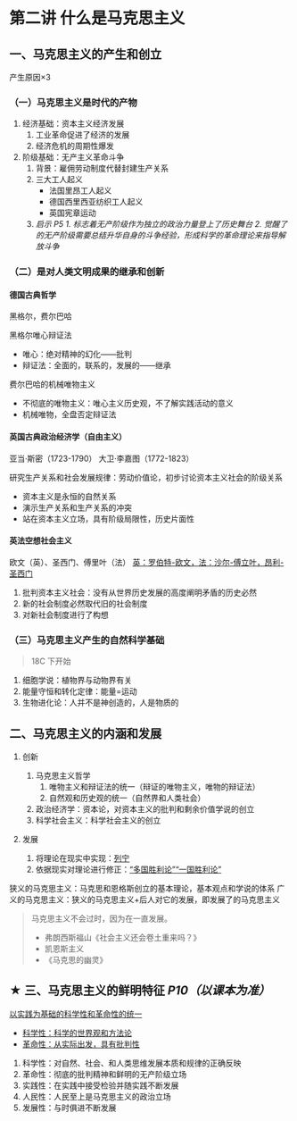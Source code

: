 # 第二讲 什么是马克思主义

## 一、马克思主义的产生和创立

产生原因×3

### （一）马克思主义是时代的产物

1. 经济基础：资本主义经济发展
   1. 工业革命促进了经济的发展
   2. 经济危机的周期性爆发
2. 阶级基础：无产主义革命斗争
   1. 背景：雇佣劳动制度代替封建生产关系
   2. 三大工人起义
      - 法国里昂工人起义
      - 德国西里西亚纺织工人起义
      - 英国宪章运动
   3. *启示 P5*
      *1. 标志着无产阶级作为独立的政治力量登上了历史舞台*
      *2. 觉醒了的无产阶级需要总结升华自身的斗争经验，形成科学的革命理论来指导解放斗争*

### （二）是对人类文明成果的继承和创新

#### 德国古典哲学

黑格尔，费尔巴哈

黑格尔唯心辩证法

- 唯心：绝对精神的幻化——批判
- 辩证法：全面的，联系的，发展的——继承

费尔巴哈的机械唯物主义

- 不彻底的唯物主义：唯心主义历史观，不了解实践活动的意义
- 机械唯物，全盘否定辩证法

#### 英国古典政治经济学（自由主义）

亚当·斯密（1723-1790）
大卫·李嘉图（1772-1823）

研究生产关系和社会发展规律：劳动价值论，初步讨论资本主义社会的阶级关系

- 资本主义是永恒的自然关系
- 演示生产关系和生产关系的冲突
- 站在资本主义立场，具有阶级局限性，历史片面性

#### 英法空想社会主义

欧文（英）、圣西门、傅里叶（法）
<u>英：罗伯特-欧文，法：沙尔-傅立叶，昂利-圣西门</u>

1. 批判资本主义社会：没有从世界历史发展的高度阐明矛盾的历史必然
2. 新的社会制度必然取代旧的社会制度
3. 对新社会制度进行了构想

### （三）马克思主义产生的自然科学基础

> 18C 下开始

1. 细胞学说：植物界与动物界有关
2. 能量守恒和转化定律：能量=运动
3. 生物进化论：人并不是神创造的，人是物质的

## 二、马克思主义的内涵和发展

1. 创新
   1. 马克思主义哲学
      1. 唯物主义和辩证法的统一（辩证的唯物主义，唯物的辩证法）
      2. 自然观和历史观的统一（自然界和人类社会）
   2. 政治经济学：资本论，对资本主义的批判和剩余价值学说的创立
   3. 科学社会主义：科学社会主义的创立

2. 发展
   1. 将理论在现实中实现：<u>列宁</u>
   2. 依据现实对理论进行修正：<u>“多国胜利论”“一国胜利论”</u>

狭义的马克思主义：马克思和恩格斯创立的基本理论，基本观点和学说的体系
广义的马克思主义：狭义的马克思主义+后人对它的发展，即发展了的马克思主义

> 马克思主义不会过时，因为在一直发展。
>
> - 弗朗西斯福山《社会主义还会卷土重来吗？》
> - 凯恩斯主义
> - 《马克思的幽灵》

## **★** 三、马克思主义的鲜明特征 *P10（以课本为准）*

<u>
以实践为基础的科学性和革命性的统一

- 科学性：科学的世界观和方法论
- 革命性：从实际出发，具有批判性

</u>

1. 科学性：对自然、社会、和人类思维发展本质和规律的正确反映
2. 革命性：彻底的批判精神和鲜明的无产阶级立场
3. 实践性：在实践中接受检验并随实践不断发展
4. 人民性：人民至上是马克思主义的政治立场
5. 发展性：与时俱进不断发展
